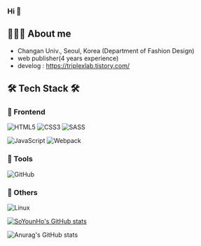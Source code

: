 ### Hi 👋

## 👩🏻‍💻 About me
- Changan Univ., Seoul, Korea (Department of Fashion Design)
- web publisher(4 years experience)
- develog : https://triplexlab.tistory.com/

## 🛠 Tech Stack 🛠 
### 🎯 Frontend
![HTML5](https://img.shields.io/badge/html5-%23E34F26.svg?style=for-the-badge&logo=html5&logoColor=white) ![CSS3](https://img.shields.io/badge/css3-%231572B6.svg?style=for-the-badge&logo=css3&logoColor=white) ![SASS](https://img.shields.io/badge/SASS-hotpink.svg?style=for-the-badge&logo=SASS&logoColor=white)

![JavaScript](https://img.shields.io/badge/javascript-%23323330.svg?style=for-the-badge&logo=javascript&logoColor=%23F7DF1E)
![Webpack](https://img.shields.io/badge/webpack-%238DD6F9.svg?style=for-the-badge&logo=webpack&logoColor=black)

### 🎯 Tools
![GitHub](https://img.shields.io/badge/github-%23121011.svg?style=for-the-badge&logo=github&logoColor=white)

### 🎯 Others
![Linux](https://img.shields.io/badge/Linux-FCC624?style=for-the-badge&logo=linux&logoColor=black)

[![SoYounHo's GitHub stats](https://github-readme-stats.vercel.app/api?username=younhoso&theme=dracula)](https://github.com/anuraghazra/github-readme-stats)

![Anurag's GitHub stats](https://github-readme-stats.vercel.app/api?username=anuraghazra&show_icons=true&theme=radical)

<!--
**younhoso/younhoso** is a ✨ _special_ ✨ repository because its `README.md` (this file) appears on your GitHub profile.

Here are some ideas to get you started:

- 🔭 I’m currently working on ...
- 🌱 I’m currently learning ...
- 👯 I’m looking to collaborate on ...
- 🤔 I’m looking for help with ...
- 💬 Ask me about ...
- 📫 How to reach me: ...
- 😄 Pronouns: ...
- ⚡ Fun fact: ...
-->
